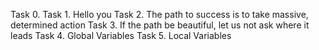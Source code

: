 Task 0. <o>
Task 1. Hello you
Task 2. The path to success is to take massive, determined action
Task 3. If the path be beautiful, let us not ask where it leads
Task 4. Global Variables
Task 5. Local Variables
